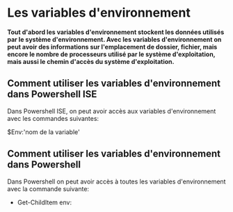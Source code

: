 # Les variables d'environnement

__Tout d'abord les variables d'environnement stockent les données utilisés par le système d'environnement. Avec les variables d'environnement on peut avoir des informations sur l'emplacement de dossier, fichier, mais encore le nombre de processeurs utilisé par le système d'exploitation, mais aussi le chemin d'accès du système d'exploitation.__

## Comment utiliser les variables d'environnement dans Powershell ISE

Dans Powershell ISE, on peut avoir accès aux variables d'environnement avec les commandes suivantes:

$Env:'nom de la variable'

## Comment utiliser les variables d'environnement dans Powershell 

Dans Powershell on peut avoir accès à toutes les variables d'environnement avec la commande suivante:

- Get-ChildItem env:

![]()
